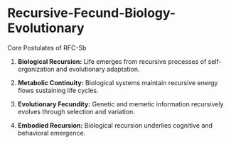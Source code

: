 # Recursive-Fecund-Biology-Evolutionary
Core Postulates of RFC-Sb

1. **Biological Recursion:** Life emerges from recursive processes of self-organization and evolutionary adaptation.

2. **Metabolic Continuity:** Biological systems maintain recursive energy flows sustaining life cycles.

3. **Evolutionary Fecundity:** Genetic and memetic information recursively evolves through selection and variation.

4. **Embodied Recursion:** Biological recursion underlies cognitive and behavioral emergence.
